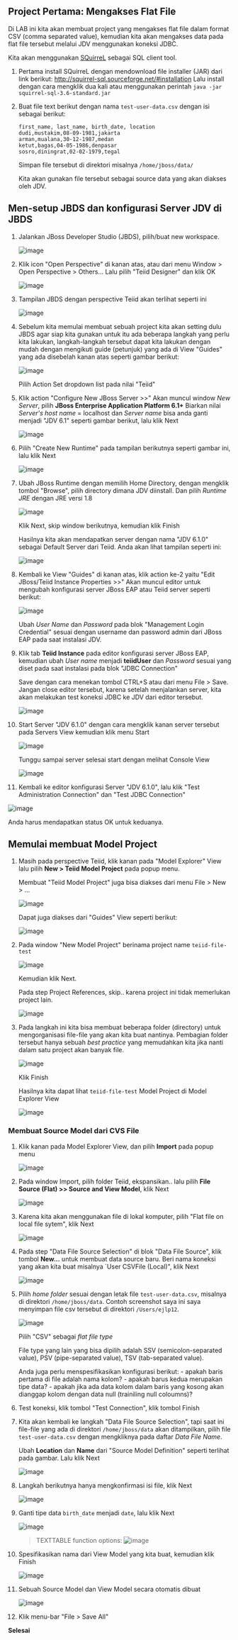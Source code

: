 Project Pertama: Mengakses Flat File
------------------------------------

Di LAB ini kita akan membuat project yang mengakses flat file dalam format CSV (comma separated value), kemudian kita akan mengakses data pada flat file tersebut melalui JDV menggunakan koneksi JDBC.

Kita akan menggunakan [SQuirreL](http://squirrel-sql.sourceforge.net/) sebagai SQL client tool.

1.  Pertama install SQuirreL dengan mendownload file installer (JAR) dari link berikut: http://squirrel-sql.sourceforge.net/#installation
    Lalu install dengan cara mengklik dua kali atau menggunakan perintah `java -jar squirrel-sql-3.6-standard.jar`

2.  Buat file text berikut dengan nama `test-user-data.csv` dengan isi sebagai berikut:

    ```
    first_name, last_name, birth_date, location
    dudi,mustakim,08-09-1981,jakarta
    arman,mualana,30-12-1987,medan
    ketut,bagas,04-05-1986,denpasar
    sosro,diningrat,02-02-1979,tegal
    ```
  
    Simpan file tersebut di direktori misalnya `/home/jboss/data/`
    
    Kita akan gunakan file tersebut sebagai source data yang akan diakses oleh JDV.

## Men-setup JBDS dan konfigurasi Server JDV di JBDS

1.  Jalankan JBoss Developer Studio (JBDS), pilih/buat new workspace.

    ![image](https://cloud.githubusercontent.com/assets/3068071/7554853/d1c382b6-f762-11e4-83e2-33abbe79e4cf.png)

2.  Klik icon "Open Perspective" di kanan atas, atau dari menu Window > Open Perspective > Others...
    Lalu pilih "Teiid Designer" dan klik OK
    
    ![image](https://cloud.githubusercontent.com/assets/3068071/7554898/5d91d306-f763-11e4-8661-ebb98c26f811.png)
    
3.  Tampilan JBDS dengan perspective Teiid akan terlihat seperti ini
    
    ![image](https://cloud.githubusercontent.com/assets/3068071/7554906/955c31be-f763-11e4-9810-b759798e100a.png)
    
4.  Sebelum kita memulai membuat sebuah project kita akan setting dulu JBDS agar siap kita gunakan untuk itu ada beberapa langkah yang perlu kita lakukan, langkah-langkah tersebut dapat kita lakukan dengan mudah dengan mengikuti guide (petunjuk) yang ada di View "Guides" yang ada disebelah kanan atas seperti gambar berikut:

    ![image](https://cloud.githubusercontent.com/assets/3068071/7554953/14d0d778-f765-11e4-9c6e-413f206a0086.png)
 
    Pilih Action Set dropdown list pada nilai "Teiid"

5.  Klik action "Configure New JBoss Server >>"
    Akan muncul window _New Server_, pilih __JBoss Enterprise Application Platform 6.1+__
    Biarkan nilai _Server's host name_ = localhost dan _Server name_ bisa anda ganti menjadi "JDV 6.1" seperti gambar berikut, lalu klik Next
    
    ![image](https://cloud.githubusercontent.com/assets/3068071/7554985/8785593c-f766-11e4-88b4-c6a442739478.png)
    
6.  Pilih "Create New Runtime" pada tampilan berikutnya seperti gambar ini, lalu klik Next
    
    ![image](https://cloud.githubusercontent.com/assets/3068071/7554990/d0e7edce-f766-11e4-9b89-e9d561dc9895.png)
    
7.  Ubah JBoss Runtime dengan memilih Home Directory, dengan mengklik tombol "Browse", pilih directory dimana JDV diinstall.
    Dan pilih _Runtime JRE_  dengan JRE versi 1.8
    
    ![image](https://cloud.githubusercontent.com/assets/3068071/7555001/854ea3f2-f767-11e4-81fe-6067af332146.png)
    
    Klik Next, skip window berikutnya, kemudian klik Finish
    
    Hasilnya kita akan mendapatkan server dengan nama "JDV 6.1.0" sebagai Default Server dari Teiid.
    Anda akan lihat tampilan seperti ini:
    
    ![image](https://cloud.githubusercontent.com/assets/3068071/7555013/71d45a28-f768-11e4-81e0-2ef7de5f8746.png)
    
8.  Kembali ke View "Guides" di kanan atas, klik action ke-2 yaitu "Edit JBoss/Teiid Instance Properties >>"
    Akan muncul editor untuk mengubah konfigurasi server JBoss EAP atau Teiid server seperti berikut:
    
    ![image](https://cloud.githubusercontent.com/assets/3068071/7555035/63246b34-f769-11e4-903d-a4a5bcedad22.png)
    
    Ubah _User Name_ dan _Password_ pada blok "Management Login Credential" sesuai dengan username dan password admin dari JBoss EAP pada saat instalasi JDV.
    
9.  Klik tab **Teiid Instance** pada editor konfigurasi server JBoss EAP, kemudian ubah _User name_ menjadi **teiidUser** dan _Password_ sesuai yang diset pada saat instalasi pada blok "JDBC Connection"
    
    Save dengan cara menekan tombol CTRL+S atau dari menu File > Save. Jangan close editor tersebut, karena setelah menjalankan server, kita akan melakukan test koneksi JDBC ke JDV dari editor tersebut.
    
    ![image](https://cloud.githubusercontent.com/assets/3068071/7555061/e925db96-f769-11e4-93c2-2e3298e78ff1.png)
    
10. Start Server "JDV 6.1.0" dengan cara mengklik kanan server tersebut pada Servers View kemudian klik menu Start
    
    ![image](https://cloud.githubusercontent.com/assets/3068071/7555070/62563eac-f76a-11e4-815d-7a3e120c8972.png)
    
    Tunggu sampai server selesai start dengan melihat Console View
    
    ![image](https://cloud.githubusercontent.com/assets/3068071/7555113/e6f91200-f76b-11e4-82e6-40a9b0acb184.png)
    
11. Kembali ke editor konfigurasi Server "JDV 6.1.0", lalu klik "Test Administration Connection" dan "Test JDBC Connection"

  ![image](https://cloud.githubusercontent.com/assets/3068071/7555269/c7823c90-f76f-11e4-93cd-d99f6df5f482.png)
  
  Anda harus mendapatkan status OK untuk keduanya.

## Memulai membuat Model Project

1.  Masih pada perspective Teiid, klik kanan pada "Model Explorer" View lalu pilih **New > Teiid Model Project** pada popup menu.
    
    Membuat "Teiid Model Project" juga bisa diakses dari menu File > New > ...
    
	![image](https://cloud.githubusercontent.com/assets/3068071/7555335/ba508fe2-f772-11e4-8a49-24e5c16aff7c.png)

	Dapat juga diakses dari "Guides" View seperti berikut:
	
	![image](https://cloud.githubusercontent.com/assets/3068071/7555348/4b630122-f773-11e4-90ba-81fbc3b5d915.png)
	
2.  Pada window "New Model Project" berinama project name `teiid-file-test`

	![image](https://cloud.githubusercontent.com/assets/3068071/7554746/93b7f6a4-f75e-11e4-9740-a3eaba4d875b.png)

  	Kemudian klik Next.
  	
  	Pada step Project References, skip.. karena project ini tidak memerlukan project lain.
  	
  	![image](https://cloud.githubusercontent.com/assets/3068071/7555358/b336f68c-f773-11e4-8da2-1a7f6703d948.png)
  	
3.  Pada langkah ini kita bisa membuat beberapa folder (directory) untuk mengorganisasi file-file yang akan kita buat nantinya. Pembagian folder tersebut hanya sebuah *best practice* yang memudahkan kita jika nanti dalam satu project akan banyak file.

	![image](https://cloud.githubusercontent.com/assets/3068071/7555398/591e0fea-f774-11e4-8790-99dbc2dc09fe.png)

	Klik Finish
	
	Hasilnya kita dapat lihat `teiid-file-test` Model Project di Model Explorer View
	
	![image](https://cloud.githubusercontent.com/assets/3068071/7555405/84f10c94-f774-11e4-992f-7cef2b2e1a4b.png)
	
### Membuat Source Model dari CVS File

1.  Klik kanan pada Model Explorer View, dan pilih **Import** pada popup menu

	![image](https://cloud.githubusercontent.com/assets/3068071/7555421/276a9684-f775-11e4-9bb7-2e990a65df2a.png) 

2.  Pada window Import, pilih folder Teiid, ekspansikan.. lalu pilih **File Source (Flat) >> Source and View Model**, klik Next

	![image](https://cloud.githubusercontent.com/assets/3068071/7555412/dba8b9b0-f774-11e4-896d-caab85975855.png)
	
3. 	Karena kita akan menggunakan file di lokal komputer, pilih "Flat file on local file sytem", klik Next
	
	![image](https://cloud.githubusercontent.com/assets/3068071/7555436/a555dc8e-f775-11e4-821b-cd342f94a746.png)

4.  Pada step "Data File Source Selection" di blok "Data File Source", klik tombol **New...** untuk membuat data source baru.
    Beri nama koneksi yang akan kita buat misalnya `User CSVFile (Local)", klik Next

	![image](https://cloud.githubusercontent.com/assets/3068071/7555459/7ebdd274-f776-11e4-9281-f552391fe6f0.png)

5.  Pilih _home folder_ sesuai dengan letak file `test-user-data.csv`, misalnya di direktori `/home/jboss/data`. Contoh screenshot saya ini saya menyimpan file csv tersebut di direktori `/Users/ejlp12`.  
	
	![image](https://cloud.githubusercontent.com/assets/3068071/7555481/0691de84-f777-11e4-8371-16a560f45a73.png)

	Pilih "CSV" sebagai _flat file type_ 
	
	File type yang lain yang bisa dipilih adalah SSV (semicolon-separated value), PSV (pipe-separated value), TSV (tab-separated value).
	
	Anda juga perlu menspesifikasikan konfigurasi berikut:
		- apakah baris pertama di file adalah nama kolom?
		- apakah barus kedua merupakan tipe data?
		- apakah jika ada data kolom dalam baris yang kosong akan dianggap kolom dengan data null (trainiling null coloumns)?

6.  Test koneksi, klik tombol "Test Connection", klik tombol Finish

7.  Kita akan kembali ke langkah "Data File Source Selection", tapi saat ini file-file yang ada di direktori `/home/jboss/data` akan ditampilkan, pilih file `test-user-data.csv` dengan mengkliknya pada daftar _Data File Name_.
	
	Ubah **Location** dan **Name** dari "Source Model Definition" seperti terlihat pada gambar.
	Lalu klik Next
	
	![image](https://cloud.githubusercontent.com/assets/3068071/7555641/e6ade6b2-f77b-11e4-9da9-a1b19bfd9a38.png)

8.  Langkah berikutnya hanya mengkonfirmasi isi file, klik Next
	
	![image](https://cloud.githubusercontent.com/assets/3068071/7555542/6e96a9b8-f779-11e4-9238-ee4d1c5ac381.png)

9.  Ganti tipe data `birth_date` menjadi `date`, lalu klik Next

	![image](https://cloud.githubusercontent.com/assets/3068071/7555586/22d40f42-f77a-11e4-8b0a-b4d5d66ab973.png)

	> TEXTTABLE function options:
	> ![image](https://cloud.githubusercontent.com/assets/3068071/7555581/d3cf8944-f779-11e4-8900-a337ef9144e7.png) 

10. Spesifikasikan nama dari View Model yang kita buat, kemudian klik Finish

	![image](https://cloud.githubusercontent.com/assets/3068071/7555596/9e9b5018-f77a-11e4-9023-ef732174d125.png)
	
11. Sebuah Source Model dan View Model secara otomatis dibuat
	
	![image](https://cloud.githubusercontent.com/assets/3068071/7555607/db44eb96-f77a-11e4-896d-2a81aca135ac.png)

12. Klik menu-bar "File > Save All"

**Selesai**

## 
